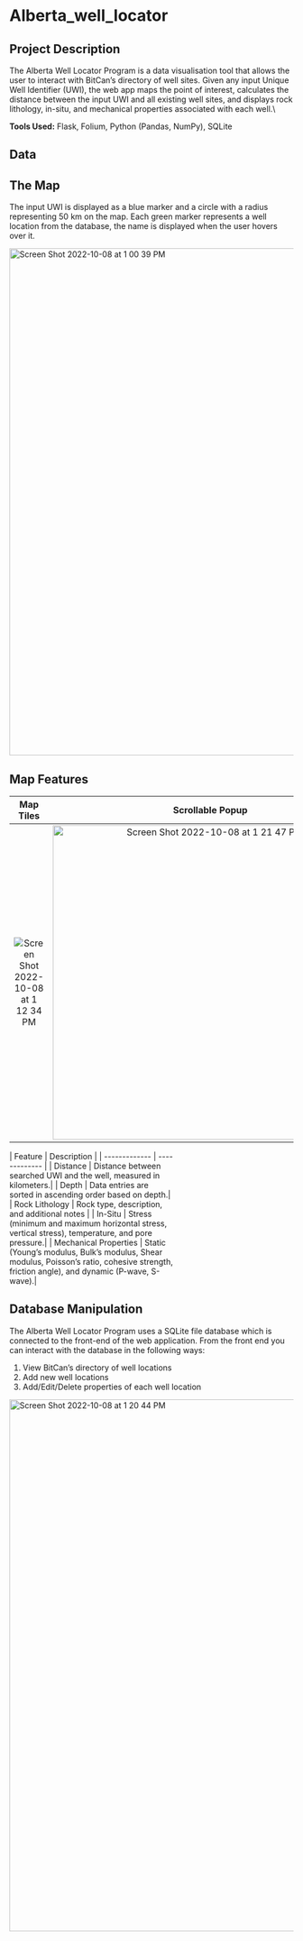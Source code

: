 # Alberta_well_locator

## Project Description
The Alberta Well Locator Program is a data visualisation tool that allows the user to interact with BitCan’s directory of well sites. Given any input Unique Well Identifier (UWI), the web app maps the point of interest, calculates the distance between the input UWI and all existing well sites, and displays rock lithology, in-situ, and mechanical properties associated with each well.\

**Tools Used:** Flask, Folium, Python (Pandas, NumPy), SQLite

## Data

## The Map
The input UWI is displayed as a blue marker and a circle with a radius representing 50 km on the map. Each green marker represents a well location from the database, the name is displayed when the user hovers over it.

<img width="900" alt="Screen Shot 2022-10-08 at 1 00 39 PM" src="https://user-images.githubusercontent.com/105069660/194726200-ab1a18fe-36db-47f8-ae84-11f874604b73.png">

## Map Features
Map Tiles            |  Scrollable Popup
:-------------------------:|:-------------------------:
![Screen Shot 2022-10-08 at 1 12 34 PM](https://user-images.githubusercontent.com/105069660/194726245-01260241-30ec-4fc1-bf81-6f839bb6b15c.png)  |  <img width="558" alt="Screen Shot 2022-10-08 at 1 21 47 PM" src="https://user-images.githubusercontent.com/105069660/194726548-11512bbe-1593-46d2-857b-dc1870625048.png">

<div style="width:290px">
| Feature  | Description |
| ------------- | ------------- |
| Distance | Distance between searched UWI and the well, measured in kilometers.|
| Depth  | Data entries are sorted in ascending order based on depth.|
| Rock Lithology  | Rock type, description, and additional notes |
| In-Situ  | Stress (minimum and maximum horizontal stress, vertical stress), temperature, and pore pressure.|
| Mechanical Properties  | Static (Young’s modulus, Bulk’s modulus, Shear modulus, Poisson’s ratio, cohesive strength, friction angle), and dynamic (P-wave, S-wave).|
  </div>

## Database Manipulation

The Alberta Well Locator Program uses a SQLite file database which is connected to the front-end of the web application. From the front end you can interact with the database in the following ways:

1.	View BitCan’s directory of well locations
2.	Add new well locations
3.	Add/Edit/Delete properties of each well location

<img width="944" alt="Screen Shot 2022-10-08 at 1 20 44 PM" src="https://user-images.githubusercontent.com/105069660/194726516-34a14c1f-6a3f-484d-980a-d862f0898fc5.png">


